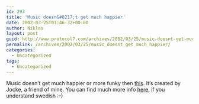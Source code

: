 ```yaml
---
id: 293
title: 'Music doesn&#8217;t get much happier'
date: 2002-03-25T01:46:32+00:00
author: Niklas
layout: post
guid: http://www.protocol7.com/archives/2002/03/25/music-doesnt-get-much-happier/
permalink: /archives/2002/03/25/music_doesnt_get_much_happier/
categories:
  - Uncategorized
tags:
  - Uncategorized
---
```

<div class='microid-c8f20f86d1b1a26c8bef232d4e8846a8c57d021a'>
  <p>
    Music doesn&#8217;t get much happier or more funky then <a href="http://www.jocke.com/Mp3_96/04_Jocke_Boberg_(Disco)_Handi_Westlake_-_Gimme_Some_More.mp3">this</a>. It&#8217;s created by Jocke, a friend of mine. You can find much more info <a href="http://www.jocke.com/ljudteknik.asp">here</a>, if you understand swedish :-)
  </p>
</div>
